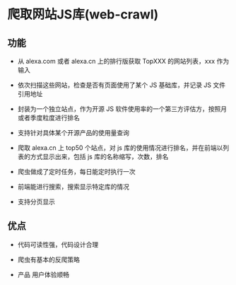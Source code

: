 # 爬取网站JS库(web-crawl)

## 功能
- 从 alexa.com 或者 alexa.cn 上的排行版获取 TopXXX 的网站列表，xxx 作为输入

- 依次扫描这些网站，检查是否有页面使用了某个 JS 基础库，并记录 JS 文件引用地址
- 封装为一个独立站点，作为开源 JS 软件使用率的一个第三方评估方，按照月或者季度粒度进行排名
- 支持针对具体某个开源产品的使用量查询
- 爬取 alexa.cn 上 top50 个站点，对 js 库的使用情况进行排名，并在前端以列表的方式显示出来，包括 js 库的名称缩写，次数，排名
- 爬虫做成了定时任务，每日能定时执行一次
- 前端能进行搜索，搜索显示特定库的情况
- 支持分页显示
## 优点

- 代码可读性强，代码设计合理

- 爬虫有基本的反爬策略
- 产品 用户体验顺畅
